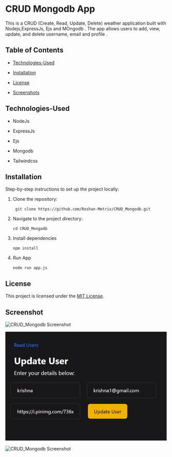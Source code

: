 ﻿# CRUD Mongodb App 

This is a CRUD (Create, Read, Update, Delete) weather application built with Nodejs,ExpressJs, Ejs and MOngodb . The app allows users to add, view, update, and delete username, email and profile .

##  Table of Contents

-  [Technologies-Used](#technologies-used)

-  [Installation](#installation)

-  [License](#license)

-  [Screenshots](#screenshot)

  

##  Technologies-Used

  

- NodeJs

- ExpressJs

- Ejs

- Mongodb

- Tailwindcss

  




  

##  Installation

  

Step-by-step instructions to set up the project locally:

1. Clone the repository:

        git clone https://github.com/Roshan-Metrix/CRUD_Mongodb.git

  
2. Navigate to the project directory:

       cd CRUD_Mongodb

3. Install dependencies

       npm install  

4. Run App

       node run app.js

  
## License

This project is licensed under the [MIT License](license.txt).

## Screenshot

![CRUD_Mongodb Screenshot](./screenshots/screenshot1.png)


![CRUD_Mongodb Screenshot](./screenshots/screenshot2.png)


![CRUD_Mongodb Screenshot](./screenshots/screenshot3.png)
